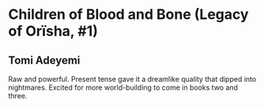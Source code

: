 # Children of Blood and Bone (Legacy of Orïsha, #1)
## Tomi Adeyemi
Raw and powerful. Present tense gave it a dreamlike quality that dipped into nightmares. Excited for more world-building to come in books two and three.
